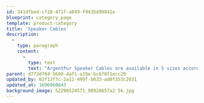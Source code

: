 ```yaml
---
id: 341dfbed-cf28-471f-a849-f9435d99841e
blueprint: category_page
template: product-category
title: 'Speaker Cables'
description:
  -
    type: paragraph
    content:
      -
        type: text
        text: "ArgentPur Speaker Cables are available in 5 sizes according to current capacity. Choose among the gauges to match your loudspeakers' sensitivity and length requirements."
parent: d773d704-5699-4af1-a19e-bc6f8f1ecc29
updated_by: 63f13f7c-2a11-499f-b033-ad0f353c2031
updated_at: 1696960643
background_image: 52290524571_90928657a2_5k.jpg
---
```

